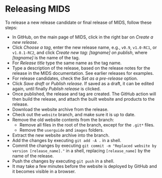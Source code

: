 # Releasing MIDS

To release a new release candidate or final release of MIDS, follow these steps:

* In GitHub, on the main page of MIDS, click in the right bar on *Create a new release*.
* Click *Choose a tag*, enter the new release name, e.g., `v0.9`, `v1.0-RC1`, or `v1.0.1-RC2`, and click *Create new tag: [tagname] on publish*, where *[tagname]* is the name of the tag.
* For *Release title* type the same name as the tag name.
* Type a description of the release, based on the release notes for the release in the MIDS documentation.
See earlier releases for examples.
* For release candidates, check the *Set as a pre-release* option.
* Click *Save draft* or *Publish release*.
If saved as a draft, it can be edited again, until finally *Publish release* is clicked.
* Once published, the release and tag are created.
The GitHub action will then build the release, and attach the built website and products to the release.
* Download the website archive from the release.
* Check out the `website` branch, and make sure it is up to date.
* Remove the old website contents from the branch:
  * Remove all files in the root of the branch, except for the `.git*` files.
  * Remove the `userguide` and `images` folders.
* Extract the new website archive into the branch.
* Add the changes by executing `git add -A .` in a shell.
* Commit the changes by executing `git commit -m "Replaced website by version [release_name]."` in a shell, replacing `[release_name]` by the name of the release.
* Push the changes by executing `git push` in a shell.
* It may take a few minutes before the website is deployed by GitHub and it becomes visible in a browser.
